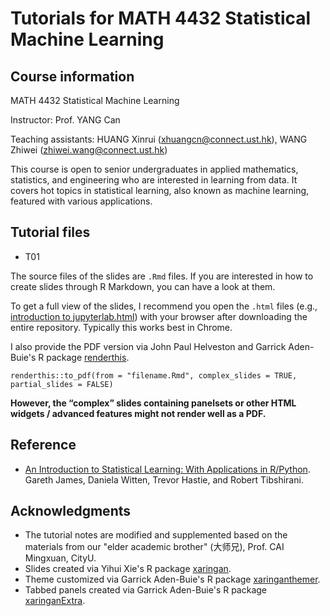 # Tutorials for MATH 4432 Statistical Machine Learning

## Course information

MATH 4432 Statistical Machine Learning

Instructor: Prof. YANG Can

Teaching assistants: HUANG Xinrui (xhuangcn@connect.ust.hk), WANG Zhiwei (zhiwei.wang@connect.ust.hk)

This course is open to senior undergraduates in applied mathematics, statistics, and engineering who are interested in learning from data. It covers hot topics in statistical learning, also known as machine learning, featured with various applications.

## Tutorial files

* T01
  
The source files of the slides are `.Rmd` files. If you are interested in how to create slides through R Markdown, you can have a look at them.

To get a full view of the slides, I recommend you open the `.html` files (e.g., [introduction to jupyterlab.html](https://github.com/YangLabHKUST/MATH-4432-Statistical-Machine-Learning/blob/main/T01%20introduction/introduction%20to%20jupyterlab.html)) with your browser after downloading the entire repository. Typically this works best in Chrome.

I also provide the PDF version via John Paul Helveston and Garrick Aden-Buie's R package [renderthis](https://github.com/jhelvy/renderthis).

```
renderthis::to_pdf(from = "filename.Rmd", complex_slides = TRUE, partial_slides = FALSE)
```

**However, the “complex” slides containing panelsets or other HTML widgets / advanced features might not render well as a PDF.**

## Reference

* [An Introduction to Statistical Learning: With Applications in R/Python](https://www.statlearning.com/). Gareth James, Daniela Witten, Trevor Hastie, and Robert Tibshirani.

## Acknowledgments

* The tutorial notes are modified and supplemented based on the materials from our "elder academic brother" (大师兄), Prof. CAI Mingxuan, CityU.
* Slides created via Yihui Xie's R package [xaringan](https://github.com/yihui/xaringan).
* Theme customized via Garrick Aden-Buie's R package [xaringanthemer](https://github.com/gadenbuie/xaringanthemer).
* Tabbed panels created via Garrick Aden-Buie's R package [xaringanExtra](https://github.com/gadenbuie/xaringanExtra/).













 
